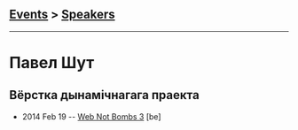 ## [Events](../README.md) > [Speakers](../speakers.md)
---

# Павел Шут

## Вёрстка дынамічнагага праекта
- 2014 Feb 19 -- [Web Not Bombs 3](https://www.youtube.com/watch?v=cBPAHutLnXk) [be]   
